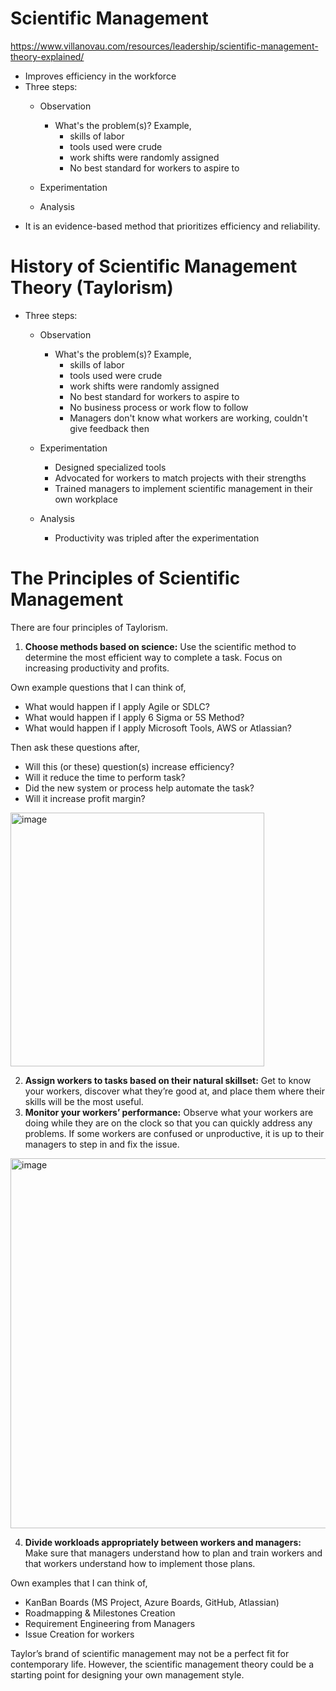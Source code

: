 # Scientific Management
https://www.villanovau.com/resources/leadership/scientific-management-theory-explained/

* Improves efficiency in the workforce
* Three steps:
  * Observation
    * What's the problem(s)? Example,
        * skills of labor
        * tools used were crude
        * work shifts were randomly assigned
        * No best standard for workers to aspire to

  * Experimentation
  * Analysis
* It is an evidence-based method that prioritizes efficiency and reliability.

# History of Scientific Management Theory (Taylorism)
* Three steps:
  * Observation
    * What's the problem(s)? Example,
        * skills of labor
        * tools used were crude
        * work shifts were randomly assigned
        * No best standard for workers to aspire to
        * No business process or work flow to follow
        * Managers don't know what workers are working, couldn't give feedback then

  * Experimentation
    * Designed specialized tools
    * Advocated for workers to match projects with their strengths
    * Trained managers to implement scientific management in their own workplace

  * Analysis
    * Productivity was tripled after the experimentation

# The Principles of Scientific Management
There are four principles of Taylorism.

1. <b>Choose methods based on science:</b> Use the scientific method to determine the most efficient way to complete a task. Focus on increasing productivity and profits. 

Own example questions that I can think of,
* What would happen if I apply Agile or SDLC?
* What would happen if I apply 6 Sigma or 5S Method?
* What would happen if I apply Microsoft Tools, AWS or Atlassian?

Then ask these questions after,
* Will this (or these) question(s) increase efficiency? 
* Will it reduce the time to perform task?
* Did the new system or process help automate the task?
* Will it increase profit margin?

<img width="406" alt="image" src="https://user-images.githubusercontent.com/61100293/214598502-51d79610-7b5e-4be1-a592-92311e0e4b32.png">

2. <b>Assign workers to tasks based on their natural skillset:</b> Get to know your workers, discover what they’re good at, and place them where their skills will be the most useful.
3. <b>Monitor your workers’ performance:</b> Observe what your workers are doing while they are on the clock so that you can quickly address any problems. If some workers are confused or unproductive, it is up to their managers to step in and fix the issue.
<img width="592" alt="image" src="https://user-images.githubusercontent.com/61100293/214600249-caa5e53a-8b37-4757-b230-a5b101c434ed.png">

4. <b>Divide workloads appropriately between workers and managers:</b> Make sure that managers understand how to plan and train workers and that workers understand how to implement those plans.

Own examples that I can think of,
* KanBan Boards (MS Project, Azure Boards, GitHub, Atlassian)
* Roadmapping & Milestones Creation
* Requirement Engineering from Managers
* Issue Creation for workers

Taylor’s brand of scientific management may not be a perfect fit for contemporary life. However, the scientific management theory could be a starting point for designing your own management style. 